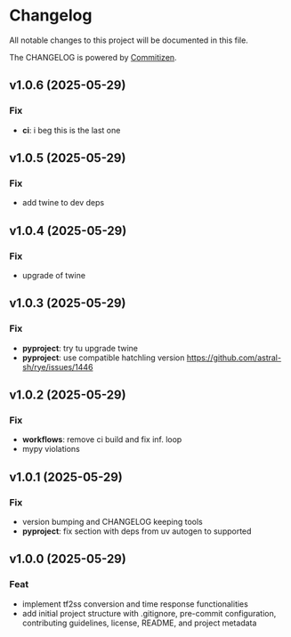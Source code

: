 # Changelog

All notable changes to this project will be documented in this file.

The CHANGELOG is powered by [Commitizen](https://commitizen-tools.github.io/commitizen/).

## v1.0.6 (2025-05-29)

### Fix

- **ci**: i beg this is the last one

## v1.0.5 (2025-05-29)

### Fix

- add twine to dev deps

## v1.0.4 (2025-05-29)

### Fix

- upgrade of twine

## v1.0.3 (2025-05-29)

### Fix

- **pyproject**: try tu upgrade twine
- **pyproject**: use compatible hatchling version <https://github.com/astral-sh/rye/issues/1446>

## v1.0.2 (2025-05-29)

### Fix

- **workflows**: remove ci build and fix inf. loop
- mypy violations

## v1.0.1 (2025-05-29)

### Fix

- version bumping and CHANGELOG keeping tools
- **pyproject**: fix section with deps from uv autogen to supported

## v1.0.0 (2025-05-29)

### Feat

- implement tf2ss conversion and time response functionalities
- add initial project structure with .gitignore, pre-commit configuration, contributing guidelines, license, README, and project metadata
